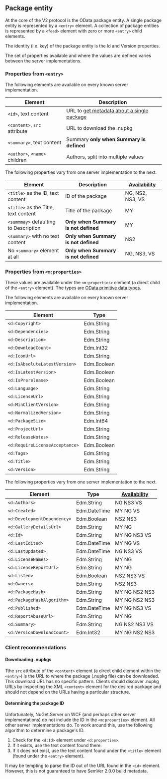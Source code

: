 ## Package entity

At the core of the V2 protocol is the OData package entity. A single package entity is represented by a `<entry>`
element. A collection of package entities is represented by a `<feed>` element with zero or more `<entry>` child
elements. 

The identity (i.e. key) of the package entity is the Id and Version properties.

<aside>
The set of properties available and where the values are defined varies between the server implementations.
</aside>

### Properties from `<entry>`

The following elements are available on every known server implementation.

Element                       | Description
----------------------------- | -----------
`<id>`, text content          | URL to [get metadata about a single package](#endpoint-get-a-single-package)
`<content>`, `src` attribute  | URL to download the .nupkg
`<summary>`, text content     | Summary **only when Summary is defined**
`<author>`, `<name>` children | Authors, split into multiple values

The following properties vary from one server implementation to the next.

Element                                  | Description                          | [Availability](#quirk-abbreviations)
---------------------------------------- | ------------------------------------ | ------------------------------------
`<title>` as the ID, text content        | ID of the package                    | NG, NS2, NS3, VS
`<title>` as the Title, text content     | Title of the package                 | MY
`<summmay>` defaulting to Description    | **Only when Summary is not defined** | MY
`<summary>` with no text content         | **Only when Summary is not defined** | NS2
No `<summary>` element at all            | **Only when Summary is not defined** | NG, NS3, VS

### Properties from `<m:properties>`

These values are available under the `<m:properties>` element (a direct child of the `<entry>` element).
The types are [OData primitive data types](http://www.odata.org/documentation/odata-version-2-0/overview/#AbstractTypeSystem).

The following elements are available on every known server implementation. 

Element                        | Type         
------------------------------ | ----
`<d:Copyright>`                | Edm.String
`<d:Dependencies>`             | Edm.String
`<d:Description>`              | Edm.String
`<d:DownloadCount>`            | Edm.Int32
`<d:IconUrl>`                  | Edm.String
`<d:IsAbsoluteLatestVersion>`  | Edm.Boolean
`<d:IsLatestVersion>`          | Edm.Boolean
`<d:IsPrerelease>`             | Edm.Boolean
`<d:Language>`                 | Edm.String
`<d:LicenseUrl>`               | Edm.String
`<d:MinClientVersion>`         | Edm.String
`<d:NormalizedVersion>`        | Edm.String
`<d:PackageSize>`              | Edm.Int64
`<d:ProjectUrl>`               | Edm.String
`<d:ReleaseNotes>`             | Edm.String
`<d:RequireLicenseAcceptance>` | Edm.Boolean
`<d:Tags>`                     | Edm.String
`<d:Title>`                    | Edm.String
`<d:Version>`                  | Edm.String

The following properties vary from one server implementation to the next.

Element                        | Type         | [Availability](#quirk-abbreviations)
------------------------------ | ------------ | ------------------------------------
`<d:Authors>`                  | Edm.String   | NG NS3 VS
`<d:Created>`                  | Edm.DateTime | MY NG VS
`<d:DevelopmentDependency>`    | Edm.Boolean  | NS2 NS3
`<d:GalleryDetailsUrl>`        | Edm.String   | MY NG
`<d:Id>`                       | Edm.String   | MY NG NS3 VS
`<d:LastEdited>`               | Edm.DateTime | MY NG VS
`<d:LastUpdated>`              | Edm.DateTime | NG NS3 VS
`<d:LicenseNames>`             | Edm.String   | MY NG
`<d:LicenseReportUrl>`         | Edm.String   | MY NG
`<d:Listed>`                   | Edm.Boolean  | NS2 NS3 VS
`<d:Owners>`                   | Edm.String   | NS2 NS3
`<d:PackageHash>`              | Edm.String   | MY NG NS2 NS3
`<d:PackageHashAlgorithm>`     | Edm.String   | MY NG NS2 NS3
`<d:Published>`                | Edm.DateTime | MY NG NS3 VS
`<d:ReportAbuseUrl>`           | Edm.String   | MY NG
`<d:Summary>`                  | Edm.String   | NG NS2 NS3 VS
`<d:VersionDownloadCount>`     | Edm.Int32    | MY NG NS2 NS3

### Client recommendations

#### Downloading .nupkgs

Tthe `src` attribute of the `<content>` element (a direct child element within the `<entry>`) is the URL to where the
package (.nupkg file) can be downloaded. This download URL has no specific pattern. Clients should discover .nupkg URLs
by inspecting the XML `<content>` element for the desired package and should not depend on the URLs having a particular
structure.

#### Determining the package ID

Unfortunately, NuGet.Server on WCF (and perhaps other server implementations) do not include the ID in the
`<m:properties>` element. All other server implementations do. To work around this, use the following algorithm to
determine a package's ID.

1. Check for the `<d:Id>` element under `<d:properties>`.
1. If it exists, use the text content found there.
1. If it does not exist, use the text content found under the `<title>` element (found under the `<entry>` element).

It may be tempting to parse the ID out of the URL found in the `<id>` element. However, this is not guaranteed to have
SemVer 2.0.0 build metadata.
